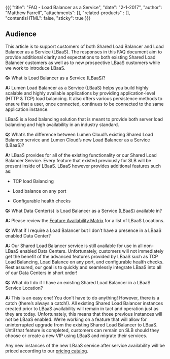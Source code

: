 {{{
  "title": "FAQ - Load Balancer as a Service",
  "date": "2-1-2017",
  "author": "Matthew Farrell",
  "attachments": [],
  "related-products" : [],
  "contentIsHTML": false,
  "sticky": true
}}}

Audience
--

This article is to support customers of both Shared Load Balancer and
Load Balancer as a Service (LBaaS). The responses in this FAQ document
aim to provide additional clarity and expectations to both existing
Shared Load Balancer customers as well as to new prospective LBaaS
customers while we work to introduce LBaaS.

**Q:** What is Load Balancer as a Service (LBaaS)?

**A:** Lumen Load Balancer as a Service (LBaaS) helps you build
highly scalable and highly available applications by providing
application-level (HTTP & TCP) load balancing. It also offers various
persistence methods to ensure that a user, once connected, continues to
be connected to the same application instance.

LBaaS is a load balancing solution that is meant to provide both server
load balancing and high availability in an industry standard.

**Q:** What’s the difference between Lumen Cloud’s existing Shared
Load Balancer service and Lumen Cloud’s new Load Balancer as a
Service (LBaaS)?

**A:** LBaaS provides for all of the existing functionality or our
Shared Load Balancer Service. Every feature that existed previously for
SLB will be present inside of LBaaS. LBaaS however provides additional
features such as:

-   TCP load Balancing

-   Load balance on any port

-   Configurable health checks

**Q:** What Data Center(s) is Load Balancer as a Service (LBaaS) available
in?

**A:** Please review the [Feature Availability Matrix](https://www.ctl.io/knowledge-base/general/hybrid-it/hybrid-it-availability-matrix/) for a list of LBaaS Locations.

**Q:** What if I require a Load Balancer but I don’t have a presence in
a LBaaS enabled Data Center?

**A:** Our Shared Load Balancer service is still available for use in
all non-LBaaS enabled Data Centers. Unfortunately, customers will not
immediately get the benefit of the advanced features provided by LBaaS
such as TCP Load Balancing, Load Balance on any port, and configurable
health checks. Rest assured, our goal is to quickly and seamlessly
integrate LBaaS into all of our Data Centers in short order!

**Q:** What do I do if I have an existing Shared Load Balancer in a LBaaS Service Location?

**A:** This is an easy one! You don’t have to do anything! However, there is a catch (there’s always a catch!). All existing Shared Load
Balancer instances created prior to LBaaS availability will remain in tact and operation just as they are today. Unfortunately, this means that those previous instances will not be LBaaS enabled. We’re working on a feature that will allow for uninterrupted upgrade from the existing Shared Load Balancer to LBaaS. Until that feature is completed, customers can remain on SLB should they choose or create a new VIP using LBaaS and migrate their services.


Any new instances of the new LBaaS service after service availability will be priced according to our [pricing catalog](//www.ctl.io/pricing).
